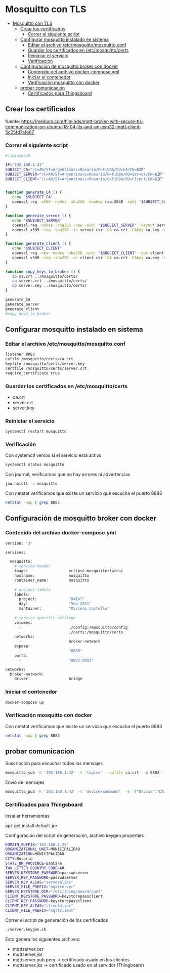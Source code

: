 

# Mosquitto con TLS
- [Mosquitto con TLS](#mosquitto-con-tls)
  - [Crear los certificados](#crear-los-certificados)
    - [Correr el siguiente script](#correr-el-siguiente-script)
  - [Configurar mosquitto instalado en sistema](#configurar-mosquitto-instalado-en-sistema)
    - [Editar el archivo /etc/mosquitto/mosquitto.conf](#editar-el-archivo-etcmosquittomosquittoconf)
    - [Guardar los certificados en /etc/mosquitto/certs](#guardar-los-certificados-en-etcmosquittocerts)
    - [Reiniciar el servicio](#reiniciar-el-servicio)
    - [Verificación](#verificación)
  - [Configuración de mosquitto broker con docker](#configuración-de-mosquitto-broker-con-docker)
    - [Contenido del archivo docker-compose.yml](#contenido-del-archivo-docker-composeyml)
    - [Iniciar el contenedor](#iniciar-el-contenedor)
    - [Verificación mosquitto con docker](#verificación-mosquitto-con-docker)
  - [probar comunicacion](#probar-comunicacion)
    - [Certificados para Thingsboard](#certificados-para-thingsboard)
## Crear los certificados
fuente:
https://medium.com/himinds/mqtt-broker-with-secure-tls-communication-on-ubuntu-18-04-lts-and-an-esp32-mqtt-client-5c25fd7afe67



### Correr el siguiente script
```sh
#!/bin/bash

IP="192.168.1.42"
SUBJECT_CA="/C=AR/ST=Argentina/L=Rosario/O=FiUBA/OU=CA/CN=$IP"
SUBJECT_SERVER="/C=AR/ST=Argentina/L=Rosario/O=FiUBA/OU=Server/CN=$IP"
SUBJECT_CLIENT="/C=AR/ST=Argentina/L=Rosario/O=FiUBA/OU=Client/CN=$IP"


function generate_CA () {
   echo "$SUBJECT_CA"
   openssl req -x509 -nodes -sha256 -newkey rsa:2048 -subj "$SUBJECT_CA"  -days 365 -keyout ca.key -out ca.crt
}

function generate_server () {
   echo "$SUBJECT_SERVER"
   openssl req -nodes -sha256 -new -subj "$SUBJECT_SERVER" -keyout server.key -out server.csr
   openssl x509 -req -sha256 -in server.csr -CA ca.crt -CAkey ca.key -CAcreateserial -out server.crt -days 365
}

function generate_client () {
   echo "$SUBJECT_CLIENT"
   openssl req -new -nodes -sha256 -subj "$SUBJECT_CLIENT" -out client.csr -keyout client.key 
   openssl x509 -req -sha256 -in client.csr -CA ca.crt -CAkey ca.key -CAcreateserial -out client.crt -days 365
}

function copy_keys_to_broker () {
   cp ca.crt ../mosquitto/certs/
   cp server.crt ../mosquitto/certs/
   cp server.key ../mosquitto/certs/
}

generate_CA
generate_server
generate_client
#copy_keys_to_broker
```

## Configurar mosquitto instalado en sistema
### Editar el archivo /etc/mosquitto/mosquitto.conf
```sh
listener 8883
cafile /mosquitto/certs/ca.crt
keyfile /mosquitto/certs/server.key
certfile /mosquitto/certs/server.crt
require_certificate true
```
### Guardar los certificados en /etc/mosquitto/certs
- ca.crt
- server.crt
- server.key

### Reiniciar el servicio
```sh
systemctl restart mosquitto
```
### Verificación

Con systemctl vemos si el servicio está activo

```sh 
systemctl status mosquitto
```

Con journal, verificamos que no hay errores ni advertencias
```sh
journalctl -u mosquitto
```

Con netstat verificamos que existe un servicio que escucha el puerto 8883
```sh
netstat -nap | grep 8883
```

## Configuración de mosquitto broker con docker

### Contenido del archivo docker-compose.yml
```sh
version: '3'

services:

  mosquitto:
    # service header
    image:                  eclipse-mosquitto:latest
    hostname:               mosquitto
    container_name:         mosquitto
    
    # project labels 
    labels: 
      project:              "DAIoT" 
      day:                  "Sep 2021" 
      mantainer:            "Marcelo Castello"
      
    # service specific settings
    volumes:
      -                     ./config:/mosquitto/config
      -                     ./certs:/mosquitto/certs
    networks:
      -                     broker-network 
    expose:
      -                     "8883"
    ports:
      -                     "8883:8883"

networks:
  broker-network:
    driver:                 bridge
```
### Iniciar el contenedor
```sh
docker-compose up
```
### Verificación mosquitto con docker

Con netstat verificamos que existe un servicio que escucha el puerto 8883
```sh
netstat -nap | grep 8883
```

## probar comunicacion

Suscripción para escuchar todos los mensajes
```sh
mosquitto_sub -h '192.168.1.42' -t 'topico' --cafile ca.crt  -p 8883 --cert client.crt --key client.key -v
```

Envío de mensajes
```sh
mosquitto_pub -h '192.168.1.42' -t 'device/command'  -m '{"Device":"DAIoT01","Command":"version"}' -p 8883 --cafile ca.crt --cert client.crt --key client.key
```


### Certificados para Thingsboard

Instalar herramientas

apt-get install default-jre

Configuración del script de generación, archivo keygen.properties

```sh
DOMAIN_SUFFIX="192.168.1.25"
ORGANIZATIONAL_UNIT=MUNICIPALIDAD
ORGANIZATION=MUNICIPALIDAD
CITY=Rosario
STATE_OR_PROVINCE=SantaFe
TWO_LETTER_COUNTRY_CODE=AR 
SERVER_KEYSTORE_PASSWORD=passwdserver
SERVER_KEY_PASSWORD=passwdserver
SERVER_KEY_ALIAS="serveralias"
SERVER_FILE_PREFIX="mqttserver"
SERVER_KEYSTORE_DIR="/etc/thingsboard/conf"
CLIENT_KEYSTORE_PASSWORD=keystorepassclient
CLIENT_KEY_PASSWORD=keystorepassclient
CLIENT_KEY_ALIAS="clientalias"
CLIENT_FILE_PREFIX="mqttclient"
```
Correr el script de generación de los certificados

```sh
./server.keygen.sh
```
Esto genera los siguientes archivos:

- mqttserver.cer
- mqttserver.jks
- mqttserver.pub.pem -> certificado usado en los clientes
- mqttserver.jks -> certificado usado en el servidor (Thingboard)





